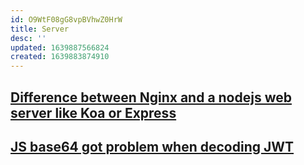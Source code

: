 ```yaml
---
id: O9WtF08gG8vpBVhwZ0HrW
title: Server
desc: ''
updated: 1639887566824
created: 1639883874910
---
```


## [Difference between Nginx and a nodejs web server like Koa or Express](https://stackoverflow.com/questions/44796056/whats-the-better-approach-serving-static-files-with-express-or-nginx)

## [JS base64 got problem when decoding JWT](https://stackoverflow.com/questions/38552003/how-to-decode-jwt-token-in-javascript-without-using-a-library#answer-38552302)
